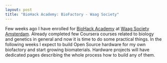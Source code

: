 ```yaml
---
layout: post
title: "BioHack Academy: BioFactory - Waag Society"
---
```


Few weeks ago I have enrolled for [BioHack Academy](http://www.waag.org/biohackacademy) at [Waag Society Amsterdam](http://waag.org).
Already completed few Coursera courses related to biology and genetics in general and now it is time to do some practical things.
In the following weeks I expect to build Open Source hardware for my own biofactory and start growing biomaterials.
Hardware projects will have dedicated pages describing the whole process how to build any of them.
